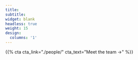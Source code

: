 ```yaml
---
title:
subtitle:
widget: blank
headless: true
weight: 15
design:
  columns: '1'
---
```


{{% cta cta_link="./people/" cta_text="Meet the team →" %}}
